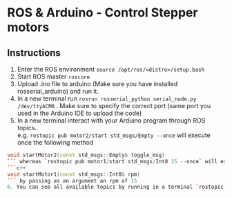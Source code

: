 ROS & Arduino - Control Stepper motors
======================================

## Instructions

1. Enter the ROS environment `source /opt/ros/<distro>/setup.bash`
2. Start ROS master `roscore`
3. Upload .ino file to arduino (Make sure you have installed rosserial_arduino) and run it.
4. In a new terminal run `rosrun rosserial_python serial_node.py /dev/ttyACM0` . Make sure to specify the correct port (same port you used in the Arduino IDE to upload the code)
5. In a new terminal interact with your Arduino program through ROS topics.<br>
e.g.
`rostopic pub motor2/start std_msgs/Empty --once` will execute once the following method
```c++
void startMotor2(const std_msgs::Empty& toggle_msg)
``` whereas `rostopic pub motor1/start std_msgs/Int8 15 --once` will execute once the following method
```c++
void startMotor1(const std_msgs::Int8& rpm)
``` by passing as an argument an rpm of 15
6. You can see all available topics by running in a terminal `rostopic list`